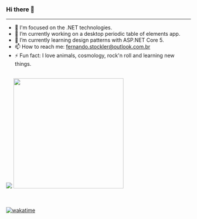 ### Hi there 👋

<hr>

<!--
**fernandostockler/fernandostockler** is a ✨ _special_ ✨ repository because its `README.md` (this file) appears on your GitHub profile.

Here are some ideas to get you started:-->
- 👨 I'm focused on the .NET technologies.
- 🔭 I’m currently working on a desktop periodic table of elements app.
- 🌱 I’m currently learning design patterns with ASP.NET Core 5.
- 📫 How to reach me: fernando.stockler@outlook.com.br
- ⚡ Fun fact: I love animals, cosmology, rock'n roll and learning new things.

<br/>

<div>
  <img src="https://github-readme-stats.vercel.app/api?username=fernandostockler&show_icons=true&theme=merko&count_private=true" />
  <img src="https://wakatime.com/share/@fernandostockler/f16463cc-1bd7-42db-aa75-3bf7e913b66b.svg" style="width: 300px;" />
<div>

<br/>

<!--[![Top Langs](https://github-readme-stats.vercel.app/api/top-langs/?username=fernandostockler&theme=merko)](https://github.com/anuraghazra/github-readme-stats)-->

<br/>


[![wakatime](https://wakatime.com/badge/github/fernandostockler/PeriodicTable.UW.2021.svg)](https://wakatime.com/badge/github/fernandostockler/PeriodicTable.UW.2021)
